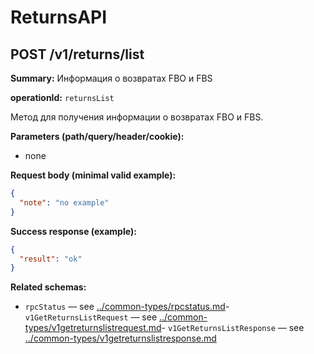 # ReturnsAPI

## POST /v1/returns/list

**Summary:** Информация о возвратах FBO и FBS

**operationId:** `returnsList`

Метод для получения информации о возвратах FBO и FBS.

**Parameters (path/query/header/cookie):**
- none

**Request body (minimal valid example):**
```json
{
  "note": "no example"
}
```

**Success response (example):**
```json
{
  "result": "ok"
}
```

**Related schemas:**
- `rpcStatus` — see [../common-types/rpcstatus.md](../common-types/rpcstatus.md)- `v1GetReturnsListRequest` — see [../common-types/v1getreturnslistrequest.md](../common-types/v1getreturnslistrequest.md)- `v1GetReturnsListResponse` — see [../common-types/v1getreturnslistresponse.md](../common-types/v1getreturnslistresponse.md)

